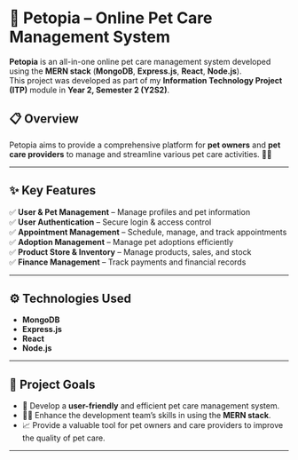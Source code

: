 # 🐾 Petopia – Online Pet Care Management System

**Petopia** is an all-in-one online pet care management system developed using the **MERN stack** (**MongoDB**, **Express.js**, **React**, **Node.js**).  
This project was developed as part of my **Information Technology Project (ITP)** module in **Year 2, Semester 2 (Y2S2)**.

## 📋 Overview

Petopia aims to provide a comprehensive platform for **pet owners** and **pet care providers** to manage and streamline various pet care activities. 🐶🐱

---

## ✨ Key Features

✅ **User & Pet Management** – Manage profiles and pet information  
✅ **User Authentication** – Secure login & access control  
✅ **Appointment Management** – Schedule, manage, and track appointments  
✅ **Adoption Management** – Manage pet adoptions efficiently  
✅ **Product Store & Inventory** – Manage products, sales, and stock  
✅ **Finance Management** – Track payments and financial records

---

## ⚙️ Technologies Used

- **MongoDB**
- **Express.js**
- **React**
- **Node.js**

---

## 🎯 Project Goals

- 🐾 Develop a **user-friendly** and efficient pet care management system.
- 🧑‍💻 Enhance the development team’s skills in using the **MERN stack**.
- 📈 Provide a valuable tool for pet owners and care providers to improve the quality of pet care.

---


